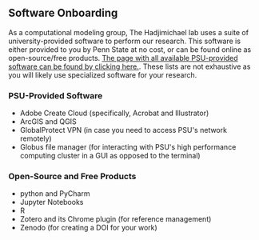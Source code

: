 ## Software Onboarding

As a computational modeling group, The Hadjimichael lab uses a suite of university-provided software to perform our research. This software is either provided to you by Penn State at no cost, or can be found online as open-source/free products. [The page with all available PSU-provided software can be found by clicking here.](https://softwarerequest.psu.edu/Home/Index). These lists are not exhaustive as you will likely use specialized software for your research. 

### PSU-Provided Software
- Adobe Create Cloud (specifically, Acrobat and Illustrator)
- ArcGIS and QGIS
- GlobalProtect VPN (in case you need to access PSU's network remotely)
- Globus file manager (for interacting with PSU's high performance computing cluster in a GUI as opposed to the terminal)

### Open-Source and Free Products
- python and PyCharm
- Jupyter Notebooks
- R
- Zotero and its Chrome plugin (for reference management)
- Zenodo (for creating a DOI for your work)
